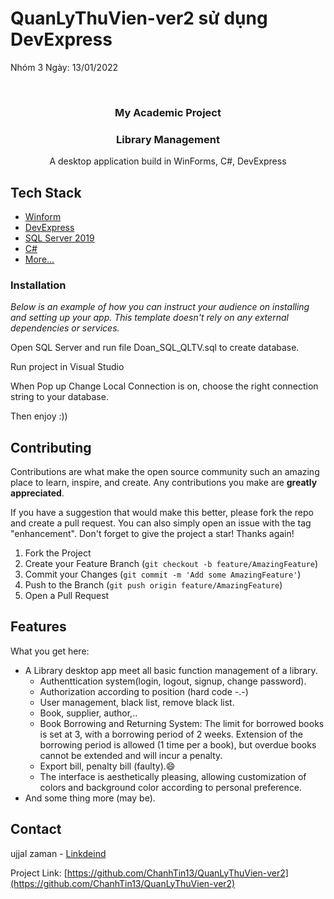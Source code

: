 # QuanLyThuVien-ver2 sử dụng DevExpress
Nhóm 3
Ngày: 13/01/2022


<!-- PROJECT LOGO -->
<br />
<div align="center"> 

  <h3 align="center">My Academic Project</h3>
  <h3 align="center">Library Management</h3>

  <p align="center">
    A desktop application build in WinForms, C#, DevExpress
    <br /> 
  </p>
</div>


## Tech Stack
- [Winform](https://learn.microsoft.com/vi-vn/dotnet/desktop/winforms/)
- [DevExpress](https://docs.devexpress.com/WindowsForms/7874/winforms-controls)
- [SQL Server 2019](https://www.microsoft.com/en-us/sql-server/sql-server-2019)
- [C#](https://learn.microsoft.com/vi-vn/dotnet/csharp/programming-guide/)
- [More...](#)

### Installation

_Below is an example of how you can instruct your audience on installing and setting up your app. This template doesn't rely on any external dependencies or services._

 <p align="left">Open SQL Server and run file Doan_SQL_QLTV.sql to create database.</p>
 <p>Run project in Visual Studio</p>
 <p>When Pop up Change Local Connection is on, choose the right connection string to your database.</p>
 <p>Then enjoy :))</p>
 
 
<!-- CONTRIBUTING -->
## Contributing

Contributions are what make the open source community such an amazing place to learn, inspire, and create. Any contributions you make are **greatly appreciated**.

If you have a suggestion that would make this better, please fork the repo and create a pull request. You can also simply open an issue with the tag "enhancement".
Don't forget to give the project a star! Thanks again!

1. Fork the Project
2. Create your Feature Branch (`git checkout -b feature/AmazingFeature`)
3. Commit your Changes (`git commit -m 'Add some AmazingFeature'`)
4. Push to the Branch (`git push origin feature/AmazingFeature`)
5. Open a Pull Request

<!-- ABOUT THE PROJECT -->
## Features

What you get here:
* A Library desktop app meet all basic function management of a library.
  * Authenttication system(login, logout, signup, change password).
  * Authorization according to position (hard code -.-)
  * User management, black list, remove black list.
  * Book, supplier, author,..
  * Book Borrowing and Returning System: The limit for borrowed books is set at 3, with a borrowing period of 2 weeks. Extension of the borrowing period is allowed (1 time per a book), but overdue books cannot be extended and will incur a penalty.
  * Export bill, penalty bill (faulty).:smile:
  * The interface is aesthetically pleasing, allowing customization of colors and background color according to personal preference.
* And some thing more (may be).

## Contact

ujjal zaman - [Linkdeind](https://www.linkedin.com/in/chanh-tin-b3a665275/)

Project Link: [https://github.com/ChanhTin13/QuanLyThuVien-ver2](https://github.com/ChanhTin13/QuanLyThuVien-ver2)
